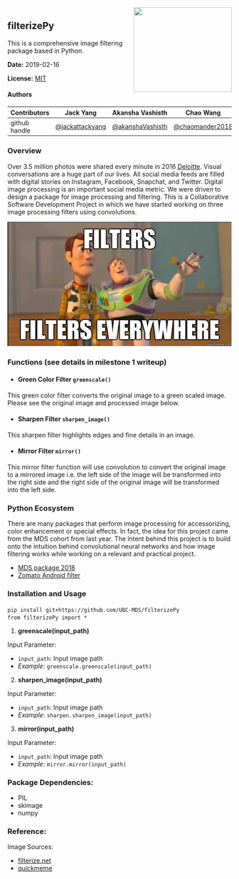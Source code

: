 <img src="https://filterize.net/wp-content/uploads/2018/02/logo_text_bottom-2.png" align="right" height="190" width="220"/>

## filterizePy
This is a comprehensive image filtering package based in Python.

**Date:** 2019-02-16

**License:** [MIT](https://opensource.org/licenses/MIT)

#### Authors

|Contributors |Jack Yang| Akansha Vashisth |Chao Wang|
|---|---|---|----|
|github handle|[@jackattackyang](https://github.com/jackattackyang)|[@akanshaVashisth](https://github.com/akanshaVashisth)|[@chaomander2018](https://github.com/chaomander2018)|

### Overview

Over 3.5 million photos were shared every minute in 2016 [Deloitte](https://www2.deloitte.com/uk/en/pages/press-releases/articles/3-point-5-million-photos-shared-every-minute.html). Visual conversations are a huge part of our lives. All social media feeds are filled with digital stories on Instagram, Facebook, Snapchat, and Twitter. Digital image processing is an important social media metric. We were driven to design a package for image processing and filtering. This is a Collaborative Software Development Project in which we have started working on three image processing filters using convolutions.

![theme](img/theme.png)

### Functions  (see details in milestone 1 writeup)

- #### Green Color Filter `greenscale()`
This green color filter converts the original image to a green scaled image.
Please see the original image and processed image below.

- #### Sharpen Filter `sharpen_image()`
This sharpen filter highlights edges and fine details in an image.

- #### Mirror Filter `mirror()`
This mirror filter function will use convolution to convert the original image to a mirrored image i.e. the left side of the image will be transformed into the right side and the right side of the original image will be transformed into the left side.

### Python Ecosystem
There are many packages that perform image processing for accessorizing, color enhancement or special effects. In fact, the idea for this project came from the MDS cohort from last year. The intent behind this project is to build onto the intuition behind convolutional neural networks and how image filtering works while working on a relevant and practical project.
* [MDS package 2018](https://github.com/UBC-MDS/InstaR/tree/v4.0)
* [Zomato Android filter](https://github.com/Zomato/AndroidPhotoFilters)

### Installation and Usage

`pip install git+https://github.com/UBC-MDS/filterizePy` <br>
`from filterizePy import *`

1. **greenscale(input_path)**

Input Parameter:
- ```input_path```: Input image path
- *Example*: ```greenscale.greenscale(input_path)```

2. **sharpen_image(input_path)**

Input Parameter:
- ```input_path```: Input image path
- *Example*: ```sharpen.sharpen_image(input_path)```

3. **mirror(input_path)**

Input Parameter:
- ```input_path```: Input image path
- *Example*: ```mirror.mirror(input_path)```

### Package Dependencies:
- PIL
- skimage
- numpy


### Reference:
Image Sources:
- [filterize.net](https://filterize.net/wp-content/uploads/2018/02/logo_text_bottom-2.png)
- [quickmeme](http://www.quickmeme.com/img/2f/2f516b33efd7251b57bad254f1688131458e13d005972810676ea9622a6c4d29.jpg)

